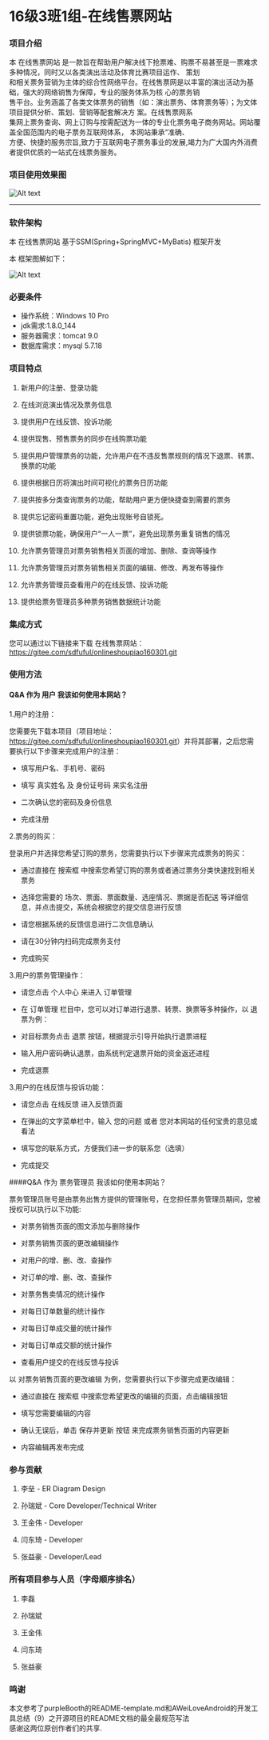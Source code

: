 # 16级3班1组-在线售票网站

### 项目介绍
本 在线售票网站 是一款旨在帮助用户解决线下抢票难、购票不易甚至是一票难求多种情况，同时又以各类演出活动及体育比赛项目运作、
策划  
和相关票务营销为主体的综合性网络平台。在线售票网是以丰富的演出活动为基础，强大的网络销售为保障，专业的服务体系为核
心的票务销  
售平台。业务涵盖了各类文体票务的销售（如：演出票务、体育票务等）；为文体项目提供分析、策划、营销等配套解决方
案。在线售票网系  
集网上票务查询、网上订购与按需配送为一体的专业化票务电子商务网站。网站覆盖全国范围内的电子票务互联网体系，
本网站秉承“准确、  
方便、快捷的服务宗旨,致力于互联网电子票务事业的发展,竭力为广大国内外消费者提供优质的一站式在线票务服务。

### 项目使用效果图

![Alt text](https://timgsa.baidu.com/timg?image&quality=80&size=b9999_10000&sec=1573060635351&di=b347c803c14372c76ca5e8f65e148445&imgtype=0&src=http%3A%2F%2Fg.hiphotos.baidu.com%2Fzhidao%2Fpic%2Fitem%2F9c16fdfaaf51f3de8a23dee795eef01f3b29799b.jpg)

  
  
---
### 软件架构
本 在线售票网站 基于SSM(Spring+SpringMVC+MyBatis) 框架开发  

本 框架图解如下：
 
 ![Alt text](https://timgsa.baidu.com/timg?image&quality=80&size=b9999_10000&sec=1573096262528&di=4cb661cc8a1d7bc0b113f4fe18d27cc9&imgtype=0&src=http%3A%2F%2Fupload.mobiletrain.org%2F2018%2F0920%2F1537433411202.png)

### 必要条件
   * 操作系统：Windows 10 Pro
   * jdk需求:1.8.0_144
   * 服务器需求：tomcat 9.0
   * 数据库需求：mysql 5.7.18
### 项目特点

1.  新用户的注册、登录功能

2.  在线浏览演出情况及票务信息

3.  提供用户在线反馈、投诉功能

4.  提供现售、预售票务的同步在线购票功能

5.  提供用户管理票务的功能，允许用户在不违反售票规则的情况下退票、转票、换票的功能

6.  提供根据日历将演出时间可视化的票务日历功能

7.  提供按多分类查询票务的功能，帮助用户更方便快捷查到需要的票务

8.  提供忘记密码重置功能，避免出现账号自锁死。

9.  提供锁票功能，确保用户“一人一票”，避免出现票务重复销售的情况

10. 允许票务管理员对票务销售相关页面的增加、删除、查询等操作

11. 允许票务管理员对票务销售相关页面的编辑、修改、再发布等操作

12. 允许票务管理员查看用户的在线反馈、投诉功能

13. 提供给票务管理员多种票务销售数据统计功能


### 集成方式
您可以通过以下链接来下载 在线售票网站：<https://gitee.com/sdfuful/onlineshoupiao160301.git>

### 使用方法
#### Q&A  作为 用户 我该如何使用本网站？  

1.用户的注册：  

 您需要先下载本项目（项目地址：<https://gitee.com/sdfuful/onlineshoupiao160301.git>）并将其部署，之后您需要执行以下步骤来完成用户的注册：
* 填写用户名、手机号、密码

* 填写 真实姓名 及 身份证号码 来实名注册

* 二次确认您的密码及身份信息

* 完成注册  
  
2.票务的购买：  

登录用户并选择您希望订购的票务，您需要执行以下步骤来完成票务的购买：
* 通过直接在 搜索框 中搜索您希望订购的票务或者通过票务分类快速找到相关票务

* 选择您需要的 场次、票面、票面数量、选座情况、票据是否配送 等详细信息，并点击提交，系统会根据您的提交信息进行反馈

* 请您根据系统的反馈信息进行二次信息确认

* 请在30分钟内扫码完成票务支付

* 完成购买  
    
3.用户的票务管理操作：  
* 请您点击 个人中心 来进入 订单管理 

* 在 订单管理 栏目中，您可以对订单进行退票、转票、换票等多种操作，以 退票为例：

* 对目标票务点击 退票 按钮，根据提示引导开始执行退票进程

* 输入用户密码确认退票，由系统判定退票开始的资金返还进程

* 完成退票  
  
      
3.用户的在线反馈与投诉功能：  
* 请您点击 在线反馈 进入反馈页面

* 在弹出的文字菜单栏中，输入 您的问题 或者 您对本网站的任何宝贵的意见或看法

* 填写您的联系方式，方便我们进一步的联系您（选填）

* 完成提交
  
####Q&A  作为 票务管理员 我该如何使用本网站？  

票务管理员账号是由票务出售方提供的管理账号，在您担任票务管理员期间，您被授权可以执行以下功能:
* 对票务销售页面的图文添加与删除操作

* 对票务销售页面的更改编辑操作

* 对用户的增、删、改、查操作

* 对订单的增、删、改、查操作

* 对票务售卖情况的统计操作

* 对每日订单数量的统计操作

* 对每日订单成交量的统计操作

* 对每日订单成交额的统计操作

* 查看用户提交的在线反馈与投诉

以 对票务销售页面的更改编辑 为例，您需要执行以下步骤完成更改编辑：
* 通过直接在 搜索框 中搜索您希望更改的编辑的页面，点击编辑按钮

* 填写您需要编辑的内容

* 确认无误后，单击 保存并更新 按钮 来完成票务销售页面的内容更新

* 内容编辑再发布完成 
### 参与贡献

1.  李垒    - ER Diagram Design

2.  孙瑞斌  - Core Developer/Technical Writer

3.  王金伟  - Developer

4.  闫东琦  - Developer

5.  张益豪  - Developer/Lead


### 所有项目参与人员（字母顺序排名）


1.  李磊  

2.  孙瑞斌

3.  王金伟

4.  闫东琦

5.  张益豪

### 鸣谢

本文参考了purpleBooth的README-template.md和AWeiLoveAndroid的开发工具总结（9）之开源项目的README文档的最全最规范写法  
感谢这两位原创作者们的共享.


